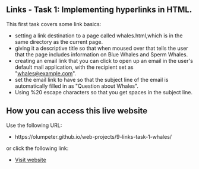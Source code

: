 ## Links - Task 1: Implementing hyperlinks in HTML.

This first task covers some link basics:

- setting a link destination to a page called whales.html,which is in the same directory as the current page.
- giving it a descriptive title so that when moused over that tells the user that the page includes information on Blue Whales and Sperm Whales.
- creating an email link that you can click to open up an email in the user's default mail application, with the recipient set as "whales@example.com".
- set the email link to have so that the subject line of the email is automatically filled in as "Question about Whales".
- Using %20 escape characters so that you get spaces in the subject line.

## How you can access this live website
<p>Use the following URL:</p>
<ul>
  <li>https://olumpeter.github.io/web-projects/9-links-task-1-whales/</li>
</ul>
<p>or click the following link:</p> 
<ul>
  <li><a href="https://olumpeter.github.io/web-projects/9-links-task-1-whales/">
    Visit website</a></li>
</ul>
